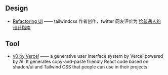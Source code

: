 ## Design
- [Refactoring UI](https://www.refactoringui.com/) ——  tailwindcss 作者创作，twitter 网友评价为 [给普通人的设计指南](https://twitter.com/eclipseprayer/status/1578386498352660480)

## Tool
- [v0 by Vercel](https://v0.dev/) —— a generative user interface system by Vercel powered by AI. It generates copy-and-paste friendly React code based on shadcn/ui and Tailwind CSS that people can use in their projects.
